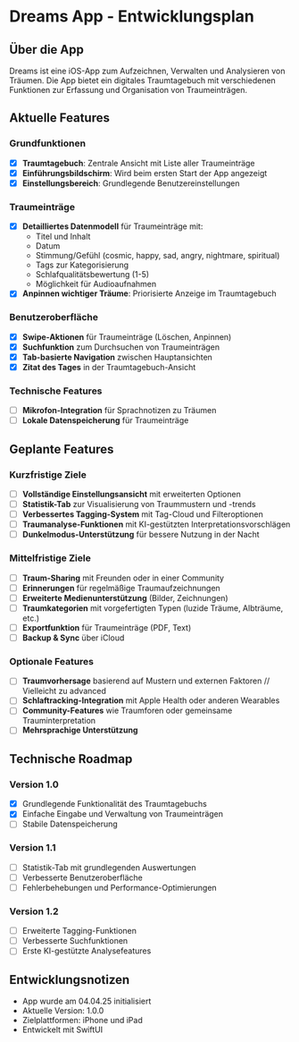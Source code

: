 # Dreams App - Entwicklungsplan

## Über die App
Dreams ist eine iOS-App zum Aufzeichnen, Verwalten und Analysieren von Träumen. Die App bietet ein digitales Traumtagebuch mit verschiedenen Funktionen zur Erfassung und Organisation von Traumeinträgen.

## Aktuelle Features

### Grundfunktionen
- [x] **Traumtagebuch**: Zentrale Ansicht mit Liste aller Traumeinträge
- [x] **Einführungsbildschirm**: Wird beim ersten Start der App angezeigt
- [x] **Einstellungsbereich**: Grundlegende Benutzereinstellungen

### Traumeinträge
- [x] **Detailliertes Datenmodell** für Traumeinträge mit:
  - Titel und Inhalt
  - Datum
  - Stimmung/Gefühl (cosmic, happy, sad, angry, nightmare, spiritual)
  - Tags zur Kategorisierung
  - Schlafqualitätsbewertung (1-5)
  - Möglichkeit für Audioaufnahmen
- [x] **Anpinnen wichtiger Träume**: Priorisierte Anzeige im Traumtagebuch

### Benutzeroberfläche
- [x] **Swipe-Aktionen** für Traumeinträge (Löschen, Anpinnen)
- [x] **Suchfunktion** zum Durchsuchen von Traumeinträgen
- [x] **Tab-basierte Navigation** zwischen Hauptansichten
- [x] **Zitat des Tages** in der Traumtagebuch-Ansicht

### Technische Features
- [ ] **Mikrofon-Integration** für Sprachnotizen zu Träumen
- [ ] **Lokale Datenspeicherung** für Traumeinträge

## Geplante Features

### Kurzfristige Ziele
- [ ] **Vollständige Einstellungsansicht** mit erweiterten Optionen
- [ ] **Statistik-Tab** zur Visualisierung von Traummustern und -trends
- [ ] **Verbessertes Tagging-System** mit Tag-Cloud und Filteroptionen
- [ ] **Traumanalyse-Funktionen** mit KI-gestützten Interpretationsvorschlägen
- [ ] **Dunkelmodus-Unterstützung** für bessere Nutzung in der Nacht

### Mittelfristige Ziele
- [ ] **Traum-Sharing** mit Freunden oder in einer Community
- [ ] **Erinnerungen** für regelmäßige Traumaufzeichnungen
- [ ] **Erweiterte Medienunterstützung** (Bilder, Zeichnungen)
- [ ] **Traumkategorien** mit vorgefertigten Typen (luzide Träume, Albträume, etc.)
- [ ] **Exportfunktion** für Traumeinträge (PDF, Text)
- [ ] **Backup & Sync** über iCloud

### Optionale Features
- [ ] **Traumvorhersage** basierend auf Mustern und externen Faktoren // Vielleicht zu advanced
- [ ] **Schlaftracking-Integration** mit Apple Health oder anderen Wearables
- [ ] **Community-Features** wie Traumforen oder gemeinsame Trauminterpretation
- [ ] **Mehrsprachige Unterstützung**

## Technische Roadmap

### Version 1.0
- [x] Grundlegende Funktionalität des Traumtagebuchs
- [x] Einfache Eingabe und Verwaltung von Traumeinträgen
- [ ] Stabile Datenspeicherung

### Version 1.1
- [ ] Statistik-Tab mit grundlegenden Auswertungen
- [ ] Verbesserte Benutzeroberfläche
- [ ] Fehlerbehebungen und Performance-Optimierungen

### Version 1.2
- [ ] Erweiterte Tagging-Funktionen
- [ ] Verbesserte Suchfunktionen
- [ ] Erste KI-gestützte Analysefeatures

## Entwicklungsnotizen
- App wurde am 04.04.25 initialisiert
- Aktuelle Version: 1.0.0
- Zielplattformen: iPhone und iPad
- Entwickelt mit SwiftUI